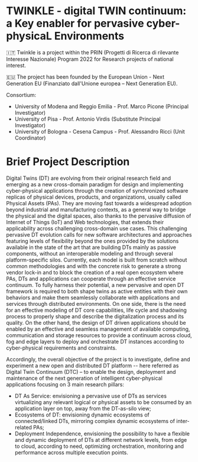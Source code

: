 # TWINKLE - digital TWIN continuum: a Key enabler for pervasive cyber-physicaL Environments

🇮🇹 Twinkle is a project within the PRIN (Progetti di Ricerca di rilevante Interesse Nazionale) Program 2022 for Research projects of national interest. 

🇪🇺 The project has been founded by the European Union - Next Generation EU (Finanziato dall'Unione europea – Next Generation EU). 

Consortium: 

- University of Modena and Reggio Emilia - Prof. Marco Picone (Principal Investigator)
- University of Pisa - Prof. Antonio Virdis (Substitute Principal Investigator)
- University of Bologna - Cesena Campus - Prof. Alessandro Ricci (Unit Coordinator)

# Brief Project Description

Digital Twins (DT) are evolving from their original research field and emerging as a new cross-domain paradigm for design and implementing cyber-physical applications through the creation of synchronized software replicas of physical devices, products, and organizations, usually called Physical Assets (PAs). They are moving fast towards a widespread adoption beyond industrial and manufacturing contexts, as a general way to bridge the physical and the digital spaces, also thanks to the pervasive diffusion of Internet of Things (IoT) and Web technologies, that extends their applicability across challenging cross-domain use cases.
This challenging pervasive DT evolution calls for new software architectures and approaches featuring levels of flexibility beyond the ones provided by the solutions available in the state of the art that are building DTs mainly as passive components, without an interoperable modeling and through several platform-specific silos. Currently, each model is built from scratch without common methodologies and with the concrete risk to generate a strong vendor lock-in and to block the creation of a real open ecosystem where PAs, DTs and applications can cooperate through an effective service continuum.
To fully harness their potential, a new pervasive and open DT framework is required to both shape twins as active entities with their own behaviors and make them seamlessly collaborate with applications and services through distributed environments. On one side, there is the need for an effective modeling of DT core capabilities, life cycle and shadowing process to properly shape and describe the digitalization process and its quality. On the other hand, the design of DT driven applications should be enabled by an effective and seamless management of available computing, communication and storage resources to provide a continuum across cloud, fog and edge layers to deploy and orchestrate DT instances according to cyber-physical requirements and constraints.

Accordingly, the overall objective of the project is to investigate, define and experiment a new open and distributed DT platform -- here referred as Digital Twin Continuum (DTC) – to enable the design, deployment and maintenance of the next generation of intelligent cyber-physical applications focusing on 3 main research pillars: 

- DT As Service: envisioning a pervasive use of DTs as services virtualizing any relevant logical or physical assets to be consumed by an application layer on top, away from the DT-as-silo view;
- Ecosystems of DT: envisioning dynamic ecosystems of connected/linked DTs, mirroring complex dynamic ecosystems of inter-related PAs;
- Deployment Independence, envisioning the possibility to have a flexible and dynamic deployment of DTs at different network levels, from edge to cloud, according to need, optimizing orchestration, monitoring and performance across multiple execution points.
